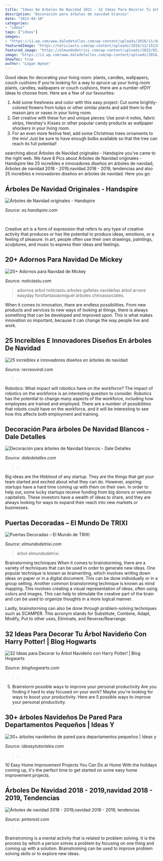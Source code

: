 ```yaml
---
title: "Ideas De Arboles De Navidad 2021 - 32 Ideas Para Decorar Tu árbol Navideño Con Harry Potter!"
description: "Decoración para árboles de navidad blancos"
date: "2023-04-10"
categories:
- "ideas"
tags: ["ideas"]
images:
- "https://i1.wp.com/www.daledetalles.com/wp-content/uploads/2016/11/decoracion-para-arbol-de-navidad-blanco19.jpg"
featuredImage: "https://noticiastu.com/wp-content/uploads/2016/12/1512869007488.jpg"
featured_image: "https://elmundodetrixi.com/wp-content/uploads/2015/05/IMG_20151212_181119.jpg"
image: "https://i1.wp.com/www.daledetalles.com/wp-content/uploads/2016/11/decoracion-para-arbol-de-navidad-blanco19.jpg"
ShowToc: true
author: "Logan Wyman"
---
```



Good ideas for decorating your living room: plants, candles, wallpapers, couch cushions
If you're looking for a way to spruce up your living room plants, candles, wallpapers or couch cushions, there are a number ofDIY ideas to choose from. Here are a few of our favourites: 
1. Add some freshness and color with this easy project: Cut some brightly-colored flowers from tulips or other similar plants and add them to the mason jars or vases in your living room. 
2. Get creative with these fun and unique pieces: Use post-it notes, fabric strips, Hershey's Kisses or other popular candy products as wallpaper shockers in your living room. 
3. For an even more festive feel, add some Christmas trees ornaments to the mix! Just be sure to have enough bulbs available so that the tree can reach its full potential!

	

		
searching about Árboles de Navidad originales - Handspire you've came to the right web. We have 8 Pics about Árboles de Navidad originales - Handspire like 25 increíbles e innovadores diseños en árboles de navidad, Árboles de navidad 2018 - 2019,navidad 2018 - 2019, tendencias and also 25 increíbles e innovadores diseños en árboles de navidad. Here you go:
		
    
## Árboles De Navidad Originales - Handspire

<img loading=lazy src="https://es.handspire.com/wp-content/uploads/2013/12/arbol-de-navidad-original-10.jpg" onerror="this.onerror=null;this.src='https://tse4.mm.bing.net/th?id=OIP.LReYJjci0gfn5pAlacLlagHaJ4&amp;pid=15.1';" alt="Árboles de Navidad originales - Handspire">

_Source: es.handspire.com_

>. 

	

Creative art is a form of expression that refers to any type of creative activity that produces or has the potential to produce ideas, emotions, or a feeling of pleasure. In art, people often use their own drawings, paintings, sculptures, and music to express their ideas and feelings.

    
## 20+ Adornos Para Navidad De Mickey

<img loading=lazy src="https://noticiastu.com/wp-content/uploads/2016/12/1512869007488.jpg" onerror="this.onerror=null;this.src='https://tse3.mm.bing.net/th?id=OIP.BDc17nMtFqCtqBTf_6_mEQHaJ3&amp;pid=15.1';" alt="20+ Adornos para Navidad de Mickey">

_Source: noticiastu.com_

>adornos arbol noticiastu arboles galletas navideñas árbol arvore easyday forofantasiasmiguel árboles chiroassociates. 

	

When it comes to innovation, there are endless possibilities. From new products and services to new ways of looking at things, there is always something that can be developed and improved upon. This is what makes innovation so important, because it can change the way people live and work.

    
## 25 Increíbles E Innovadores Diseños En árboles De Navidad

<img loading=lazy src="http://www.recreoviral.com/wp-content/uploads/2015/12/Diseños-creativos-e-innovadores-en-árboles-de-navidad-11.jpg" onerror="this.onerror=null;this.src='https://tse1.mm.bing.net/th?id=OIP.D_K7rvq_BQBpwoQDwAyv3gHaMu&amp;pid=15.1';" alt="25 increíbles e innovadores diseños en árboles de navidad">

_Source: recreoviral.com_

>. 

	

Robotics: What impact will robotics have on the workforce?
The impact of robotics on the workforce is an interesting question to consider. Robotics has the potential to change many aspects of the workforce, including how employees are trained and employed. There are a number of possibilities that robots could have on the workforce, and it will be interesting to see how this affects both employment and training.

    
## Decoración Para árboles De Navidad Blancos - Dale Detalles

<img loading=lazy src="https://i1.wp.com/www.daledetalles.com/wp-content/uploads/2016/11/decoracion-para-arbol-de-navidad-blanco19.jpg" onerror="this.onerror=null;this.src='https://tse4.mm.bing.net/th?id=OIP.ic80oIBxCjfvPDC4zhZhyAHaLG&amp;pid=15.1';" alt="Decoración para árboles de Navidad blancos - Dale Detalles">

_Source: daledetalles.com_

>. 

	

Big ideas are the lifeblood of any startup. They are the things that get your team started and excited about what they can do. However, aspiring startups have a hard time coming up with them on their own. In order to help out, some lucky startups receive funding from big donors or venture capitalists. These investors have a wealth of ideas to share, and they are always looking for ways to expand their reach into new markets or businesses.

    
## Puertas Decoradas – El Mundo De TRIXI

<img loading=lazy src="https://elmundodetrixi.com/wp-content/uploads/2015/05/IMG_20151212_181119.jpg" onerror="this.onerror=null;this.src='https://tse2.mm.bing.net/th?id=OIP.AeZB9CKs8FPurIxvdRc9ngHaJ4&amp;pid=15.1';" alt="Puertas Decoradas – El Mundo de TRIXI">

_Source: elmundodetrixi.com_

>árbol elmundodetrixi. 

	

Brainstorming techniques
When it comes to brainstorming, there are a variety of techniques that can be used in order to generate new ideas. One popular technique is known as brainwriting, which involves writing down ideas on paper or in a digital document. This can be done individually or in a group setting.
Another common brainstorming technique is known as mind mapping. This involves creating a visual representation of ideas, often using colors and images. This can help to stimulate the creative part of the brain and can be used to organize thoughts in a more logical manner.

Lastly, brainstorming can also be done through problem-solving techniques such as SCAMPER. This acronym stands for Substitute, Combine, Adapt, Modify, Put to other uses, Eliminate, and Reverse/Rearrange.

    
## 32 Ideas Para Decorar Tu Árbol Navideño Con Harry Potter! | Blog Hogwarts

<img loading=lazy src="https://i0.wp.com/bloghogwarts.com/wp-content/uploads/2014/12/Harry-Potter-BlogHogwarts-Navidad-Arbol-Ornamento-26.jpg" onerror="this.onerror=null;this.src='https://tse3.mm.bing.net/th?id=OIP.BfQ6nOHuQ16hAFLFPe-jwAHaKW&amp;pid=15.1';" alt="32 Ideas para Decorar tu Árbol Navideño con Harry Potter! | Blog Hogwarts">

_Source: bloghogwarts.com_

>. 

	

5. Brainstorm possible ways to improve your personal productivity
Are you finding it hard to stay focused on your work? Maybe you're looking for ways to boost your productivity. Here are 5 possible ways to improve your personal productivity.

    
## 30+ árboles Navideños De Pared Para Departamentos Pequeños | Ideas Y

<img loading=lazy src="https://ideasytutoriales.com/wp-content/uploads/2018/11/Arbol-de-Navidad-para-Pared-02.jpg" onerror="this.onerror=null;this.src='https://tse4.mm.bing.net/th?id=OIP.qq_lEcrWELTJqklZVqt13QHaJ3&amp;pid=15.1';" alt="30+ árboles navideños de pared para departamentos pequeños | Ideas y">

_Source: ideasytutoriales.com_

>. 

	

10 Easy Home Improvement Projects You Can Do at Home
With the holidays coming up, it's the perfect time to get started on some easy home improvement projects.

    
## Árboles De Navidad 2018 - 2019,navidad 2018 - 2019, Tendencias

<img loading=lazy src="https://i.pinimg.com/736x/9d/dc/8e/9ddc8e5b34c3d4c18500ffc85bba1c9b.jpg" onerror="this.onerror=null;this.src='https://tse3.mm.bing.net/th?id=OIP.YDpFlYkk5wxVoL3_G_7pTgHaNK&amp;pid=15.1';" alt="Árboles de navidad 2018 - 2019,navidad 2018 - 2019, tendencias">

_Source: pinterest.com_

>. 

	

Brainstroming is a mental activity that is related to problem solving. It is the process by which a person solves a problem by focusing on one thing and coming up with a solution. Brainstroming can be used to improve problem solving skills or to explore new ideas.

